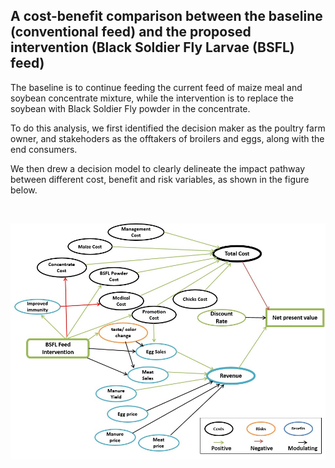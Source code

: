  ## A cost-benefit comparison between the baseline (conventional feed) and the proposed intervention (Black Soldier Fly Larvae (BSFL) feed)
 
The baseline is to continue feeding the current feed of maize meal and soybean concentrate mixture, while the intervention is to replace the soybean with Black Soldier Fly powder in the concentrate. 

To do this analysis, we first identified the decision maker as the poultry farm owner, and stakehoders as the offtakers of broilers and eggs, along with the end consumers. 

We then drew a decision model to clearly delineate the impact pathway between different cost, benefit and risk variables, as shown in the figure below. 

<br>

![***Impact Pathway Model showing Causal Relationships Between Costs, Benefits and Risk of the Intervention***](./impact_pathway_model.jpg)
